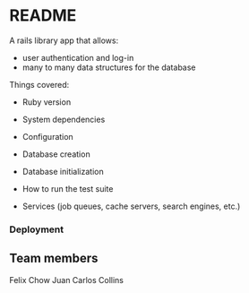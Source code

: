 # README

A rails library app that allows:
- user authentication and log-in
- many to many data structures for the database


Things covered:

* Ruby version

* System dependencies

* Configuration

* Database creation

* Database initialization

* How to run the test suite

* Services (job queues, cache servers, search engines, etc.)

### Deployment


## Team members
Felix Chow
Juan Carlos Collins
